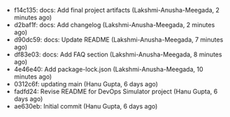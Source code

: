 - f14c135: docs: Add final project artifacts (Lakshmi-Anusha-Meegada, 2 minutes ago)
- d2baf1f: docs: Add changelog (Lakshmi-Anusha-Meegada, 2 minutes ago)
- d90dc59: docs: Update README (Lakshmi-Anusha-Meegada, 7 minutes ago)
- df83e03: docs: Add FAQ section (Lakshmi-Anusha-Meegada, 8 minutes ago)
- 4e46e40: Add package-lock.json (Lakshmi-Anusha-Meegada, 10 minutes ago)
- 0312c6f: updating main (Hanu Gupta, 6 days ago)
- fadfd24: Revise README for DevOps Simulator project (Hanu Gupta, 6 days ago)
- ae630eb: Initial commit (Hanu Gupta, 6 days ago)